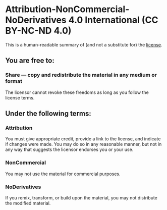 # Attribution-NonCommercial-NoDerivatives 4.0 International (CC BY-NC-ND 4.0)

This is a human-readable summary of (and not a substitute for) the [license](https://creativecommons.org/licenses/by-nc-nd/4.0/legalcode).

## You are free to:

### Share — copy and redistribute the material in any medium or format
The licensor cannot revoke these freedoms as long as you follow the license terms.

## Under the following terms:

### Attribution
You must give appropriate credit, provide a link to the license, and indicate if changes were made. You may do so in any reasonable manner, but not in any way that suggests the licensor endorses you or your use.

### NonCommercial
You may not use the material for commercial purposes.

### NoDerivatives
If you remix, transform, or build upon the material, you may not distribute the modified material.
